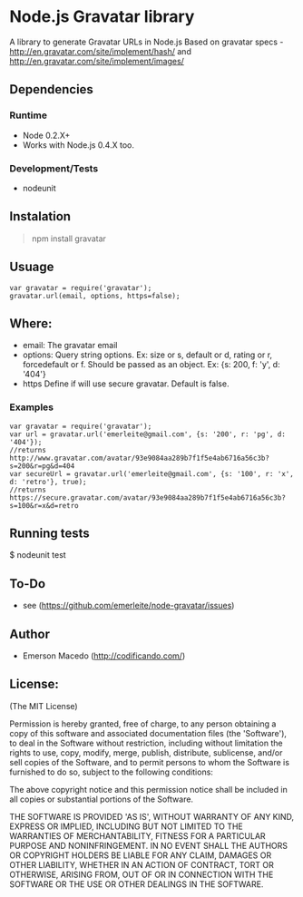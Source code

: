 Node.js Gravatar library
========================
A library to generate Gravatar URLs in Node.js
Based on gravatar specs - <http://en.gravatar.com/site/implement/hash/> and <http://en.gravatar.com/site/implement/images/>

Dependencies
------------

### Runtime
* Node 0.2.X+
* Works with Node.js 0.4.X too.

### Development/Tests
* nodeunit

Instalation
-----------
> npm install gravatar

Usuage
------
    var gravatar = require('gravatar');
    gravatar.url(email, options, https=false);

## Where:
* email: 
  The gravatar email
* options:
  Query string options. Ex: size or s, default or d, rating or r, forcedefault or f. 
  Should be passed as an object. Ex: {s: 200, f: 'y', d: '404'}
* https
  Define if will use secure gravatar. Default is false.

### Examples
    var gravatar = require('gravatar');
    var url = gravatar.url('emerleite@gmail.com', {s: '200', r: 'pg', d: '404'});
    //returns http://www.gravatar.com/avatar/93e9084aa289b7f1f5e4ab6716a56c3b?s=200&r=pg&d=404
    var secureUrl = gravatar.url('emerleite@gmail.com', {s: '100', r: 'x', d: 'retro'}, true);
    //returns https://secure.gravatar.com/avatar/93e9084aa289b7f1f5e4ab6716a56c3b?s=100&r=x&d=retro
    
Running tests
-------------
$ nodeunit test

To-Do
-----
* see (<https://github.com/emerleite/node-gravatar/issues>)

Author
------

* Emerson Macedo (<http://codificando.com/>)

License:
--------

(The MIT License)

Permission is hereby granted, free of charge, to any person obtaining
a copy of this software and associated documentation files (the
'Software'), to deal in the Software without restriction, including
without limitation the rights to use, copy, modify, merge, publish,
distribute, sublicense, and/or sell copies of the Software, and to
permit persons to whom the Software is furnished to do so, subject to
the following conditions:

The above copyright notice and this permission notice shall be
included in all copies or substantial portions of the Software.

THE SOFTWARE IS PROVIDED 'AS IS', WITHOUT WARRANTY OF ANY KIND,
EXPRESS OR IMPLIED, INCLUDING BUT NOT LIMITED TO THE WARRANTIES OF
MERCHANTABILITY, FITNESS FOR A PARTICULAR PURPOSE AND NONINFRINGEMENT.
IN NO EVENT SHALL THE AUTHORS OR COPYRIGHT HOLDERS BE LIABLE FOR ANY
CLAIM, DAMAGES OR OTHER LIABILITY, WHETHER IN AN ACTION OF CONTRACT,
TORT OR OTHERWISE, ARISING FROM, OUT OF OR IN CONNECTION WITH THE
SOFTWARE OR THE USE OR OTHER DEALINGS IN THE SOFTWARE.
